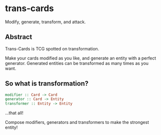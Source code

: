 # trans-cards

Modify, generate, transform, and attack.

## Abstract

Trans-Cards is TCG spotted on transformation.

Make your cards modified as you like,
and generate an entity with a perfect generator.
Generated entities can be transformed as many times as you want.

## So what is transformation?

```hs
modifier :: Card -> Card
generator :: Card -> Entity
transformer :: Entity -> Entity
```
...that all!

Compose modifiers, generators and transformers to make the strongest entity!
